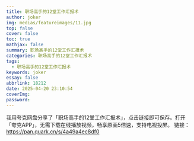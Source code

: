 ```yaml
---
title: 职场高手的12堂工作汇报术
author: joker
img: medias/featureimages/11.jpg
top: false
cover: false
toc: true
mathjax: false
summary: 职场高手的12堂工作汇报术
categories: 职场高手的12堂工作汇报术
tags:
  - 职场高手的12堂工作汇报术
keywords: joker
essay: false
abbrlink: 18212
date: 2025-04-20 23:10:54
coverImg:
password:
---
```


我用夸克网盘分享了「职场高手的12堂工作汇报术」，点击链接即可保存。打开「夸克APP」，无需下载在线播放视频，畅享原画5倍速，支持电视投屏。
链接：https://pan.quark.cn/s/4a49a4ec8df0
